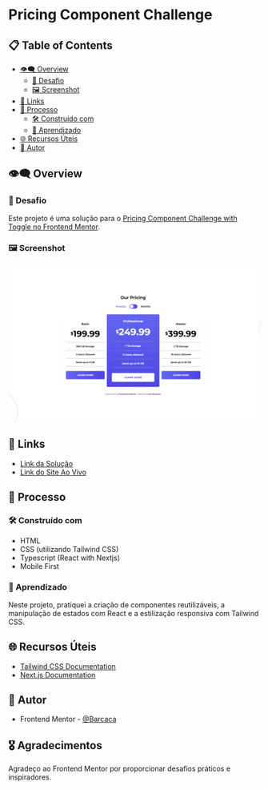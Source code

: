 # Pricing Component Challenge

## 📋 Table of Contents

- [👁️‍🗨️ Overview](#-overview)
  - [🚀 Desafio](#-desafio)
  - [🖼️ Screenshot](#️-screenshot)
- [🔗 Links](#-links)
- [🚀 Processo](#-processo)
  - [🛠️ Construído com](#️-construído-com)
  - [🧠 Aprendizado](#-aprendizado)
- [🌐 Recursos Úteis](#-recursos-úteis)
- [👤 Autor](#-autor)

## 👁️‍🗨️ Overview

### 🚀 Desafio

Este projeto é uma solução para o [Pricing Component Challenge with Toggle no Frontend Mentor](https://www.frontendmentor.io/challenges/pricing-component-with-toggle-8vPwRMIC).

### 🖼️ Screenshot

![Screenshot do Projeto](/public//screenshot.png)

## 🔗 Links

- [Link da Solução](https://your-solution-url.com)
- [Link do Site Ao Vivo](https://your-live-site-url.com)

## 🚀 Processo

### 🛠️ Construído com

- HTML
- CSS (utilizando Tailwind CSS)
- Typescript (React with Nextjs)
- Mobile First

### 🧠 Aprendizado

Neste projeto, pratiquei a criação de componentes reutilizáveis, a manipulação de estados com React e a estilização responsiva com Tailwind CSS.

## 🌐 Recursos Úteis

- [Tailwind CSS Documentation](https://tailwindcss.com/docs)
- [Next.js Documentation](https://nextjs.org/docs)

## 👤 Autor

- Frontend Mentor - [@Barcaca](https://www.frontendmentor.io/profile/Barcaca)

## 🎖️ Agradecimentos

Agradeço ao Frontend Mentor por proporcionar desafios práticos e inspiradores.
